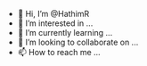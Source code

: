- 👋 Hi, I’m @HathimR
- 👀 I’m interested in ...
- 🌱 I’m currently learning ...
- 💞️ I’m looking to collaborate on ...
- 📫 How to reach me ...

<!---
HathimR/HathimR is a ✨ special ✨ repository because its `README.md` (this file) appears on your GitHub profile.
You can click the Preview link to take a look at your changes.
--->
